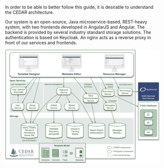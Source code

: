 In order to be able to better follow this guide, it is desirable to understand the CEDAR architecture.

Our system is an open-source, Java microservice-based, REST-heavy system, with two frontends developed in AngularJS and Angular.
The backend is provided by several industry standard storage solutions.
The authentication is based on Keycloak. An nginx acts as a reverse proxy in front of our services and frontends.

![CEDAR Architecture](../img/architecture.png)
 
